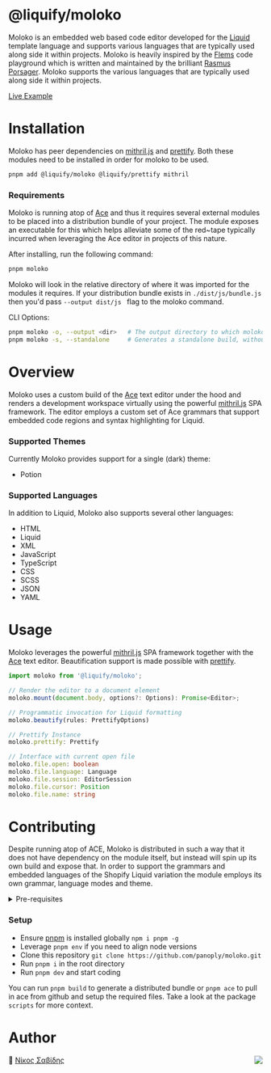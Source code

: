 # @liquify/moloko

Moloko is an embedded web based code editor developed for the [Liquid](https://shopify.github.io/liquid/) template language and supports various languages that are typically used along side it within projects. Moloko is heavily inspired by the [Flems](https://flems.io) code playground which is written and maintained by the brilliant [Rasmus Porsager](https://github.com/porsager). Moloko supports the various languages that are typically used along side it within projects.

[Live Example](https://liquify.dev/moloko)

# Installation

Moloko has peer dependencies on [mithril.js](https://mithril.js.org) and [prettify](https://github.com/panoply/prettify). Both these modules need to be installed in order for moloko to be used.

```bash
pnpm add @liquify/moloko @liquify/prettify mithril
```

### Requirements

Moloko is running atop of [Ace](https://ace.c9.io/) and thus it requires several external modules to be placed into a distribution bundle of your project. The module exposes an executable for this which helps alleviate some of the red~tape typically incurred when leveraging the Ace editor in projects of this nature.

After installing, run the following command:

```bash
pnpm moloko
```

Moloko will look in the relative directory of where it was imported for the modules it requires. If your distribution bundle exists in `./dist/js/bundle.js` then you'd pass `--output dist/js ` flag to the moloko command.

CLI Options:

```bash
pnpm moloko -o, --output <dir>   # The output directory to which moloko should be copied
pnpm moloko -s, --standalone     # Generates a standalone build, without ace web workers
```

# Overview

Moloko uses a custom build of the [Ace](https://ace.c9.io/) text editor under the hood and renders a development workspace virtually using the powerful [mithril.js](https://mithril.js.org) SPA framework. The editor employs a custom set of Ace grammars that support embedded code regions and syntax highlighting for Liquid.

### Supported Themes

Currently Moloko provides support for a single (dark) theme:

- Potion

### Supported Languages

In addition to Liquid, Moloko also supports several other languages:

- HTML
- Liquid
- XML
- JavaScript
- TypeScript
- CSS
- SCSS
- JSON
- YAML

# Usage

Moloko leverages the powerful [mithril.js](https://mithril.js.org) SPA framework together with the [Ace](https://ace.c9.io/) text editor. Beautification support is made possible with [prettify](https://github.com/panoply/prettify).

```typescript
import moloko from '@liquify/moloko';

// Render the editor to a document element
moloko.mount(document.body, options?: Options): Promise<Editor>;

// Programmatic invocation for Liquid formatting
moloko.beautify(rules: PrettifyOptions)

// Prettify Instance
moloko.prettify: Prettify

// Interface with current open file
moloko.file.open: boolean
moloko.file.language: Language
moloko.file.session: EditorSession
moloko.file.cursor: Position
moloko.file.name: string
```

# Contributing

Despite running atop of ACE, Moloko is distributed in such a way that it does not have dependency on the module itself, but instead will spin up its own build and expose that. In order to support the grammars and embedded languages of the Shopify Liquid variation the module employs its own grammar, language modes and theme.

<details>
<summary>
  Pre-requisites
</summary>
<p>

- [Git](https://git-scm.com/)
- [Node v16^](https://nodejs.org/)
- [Pnpm v7^](https://pnpm.js.org/)
- [VSCode](https://code.visualstudio.com/)

</p>
</details>

### Setup

- Ensure [pnpm](https://pnpm.js.org/) is installed globally `npm i pnpm -g`
- Leverage `pnpm env` if you need to align node versions
- Clone this repository `git clone https://github.com/panoply/moloko.git`
- Run `pnpm i` in the root directory
- Run `pnpm dev` and start coding

You can run `pnpm build` to generate a distributed bundle or `pnpm ace` to pull in ace from github and setup the required files. Take a look at the package `scripts` for more context.

# Author

🥛 [Νίκος Σαβίδης](mailto:nicos@gmx.com) <img align="right" src="https://img.shields.io/badge/-@sisselsiv-1DA1F2?logo=twitter&logoColor=fff" />
